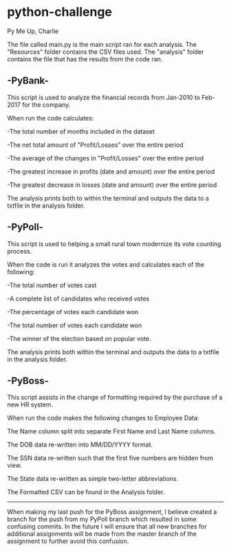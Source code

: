 # python-challenge
Py Me Up, Charlie

The file called main.py is the main script ran for each analysis.
The "Resources" folder contains the CSV files used. 
The "analysis" folder contains the file that has the results from the code ran.

-PyBank-
--------------
This script is used to analyze the financial records from Jan-2010 to Feb-2017 for the company.

When run the code calculates:

-The total number of months included in the dataset

-The net total amount of "Profit/Losses" over the entire period


-The average of the changes in "Profit/Losses" over the entire period

-The greatest increase in profits (date and amount) over the entire period

-The greatest decrease in losses (date and amount) over the entire period

The analysis prints both to within the terminal and outputs the data to a txtfile in the analysis folder. 

-PyPoll-
--------------
This script is used to helping a small rural town modernize its vote counting process.

When the code is run it analyzes the votes and calculates each of the following:

-The total number of votes cast

-A complete list of candidates who received votes

-The percentage of votes each candidate won

-The total number of votes each candidate won

-The winner of the election based on popular vote.

The analysis prints both within the terminal and outputs the data to a txtfile in the analysis folder.

-PyBoss-
--------------
This script assists in the change of formatting required by the purchase of a new HR system.

When run the code makes the following changes to Employee Data:

The Name column  split into separate First Name and Last Name columns.

The DOB data re-written into MM/DD/YYYY format.

The SSN data re-written such that the first five numbers are hidden from view.

The State data  re-written as simple two-letter abbreviations.

The Formatted CSV can be found in the Analysis folder.

---------------------------
When making my last push for the PyBoss assignment, I believe created a branch for the push from my PyPoll branch which resulted in some confusing commits. In the future I will ensure that all new branches for additional assignments will be made from the master branch of the assignment to further avoid this confusion. 
